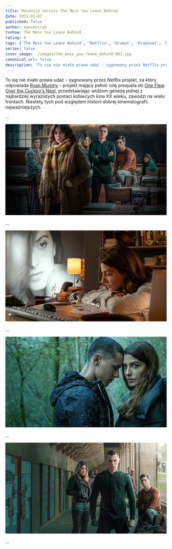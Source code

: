 ```yaml
---
title: Recenzja serialu The Mess You Leave Behind
date: 2021-01-07
published: false
author: egocentryk
tvshow: The Mess You Leave Behind
rating: 6
tags: ['The Mess You Leave Behind', 'Netflix', 'Dramat', 'Kryminał', 'Mystery', 'Thriller']
series: false
cover_image: ./images/the_mess_you_leave_behind_001.jpg
canonical_url: false
description: "To się nie miało prawa udać - sygnowany przez Netflix projekt, za który odpowiada Ryan Murphy - projekt mający pełnić rolę prequela do One Flew Over the Cuckoo's Nest, przedstawiając widzom genezę jednej z najbardziej wyrazistych postaci kobiecych kina XX wieku, zawodzi na wielu frontach. Niestety tych pod względem historii dobrej kinematografii najważniejszych."
---
```


To się nie miało prawa udać - sygnowany przez Netflix projekt, za który odpowiada [Ryan Murphy](https://www.imdb.com/name/nm0614682/) - projekt mający pełnić rolę prequela do [One Flew Over the Cuckoo's Nest](https://www.imdb.com/title/tt0073486/), przedstawiając widzom genezę jednej z najbardziej wyrazistych postaci kobiecych kina XX wieku, zawodzi na wielu frontach. Niestety tych pod względem historii dobrej kinematografii najważniejszych.

...

![Image](./images/the_mess_you_leave_behind_002.jpg)

...

![Image](./images/the_mess_you_leave_behind_003.jpg)

...

![Image](./images/the_mess_you_leave_behind_004.jpg)

...

![Image](./images/the_mess_you_leave_behind_005.jpg)

...
